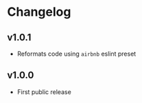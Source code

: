 # Changelog

## v1.0.1
- Reformats code using `airbnb` eslint preset

## v1.0.0
- First public release

